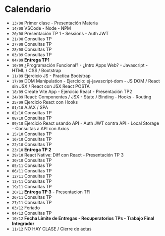 # Calendario
- `13/08` Primer clase - Presentación Materia
- `14/08` VSCode - Node - NPM
- `20/08` Presentación TP 1 - Sessions - Auth JWT
- `21/08` Consultas TP
- `27/08` Consultas TP
- `28/08` Consultas TP
- `03/09` Consultas TP
- `04/09` **Entrega TP1**
- `10/09` ¿Programación Funcional? - ¿Intro Apps Web? - Javascript - HTML / CSS / Bootstrap
- `11/09` Ejercicio JS - Practica Bootstrap
- `17/09` DOM Manipulation - Ejercicio: ej-javascript-dom - JS DOM / React sin JSX / React con JSX React POSTA
- `18/09` Create Vite App - Ejercicio React - Presentación TP2
- `24/09` React: Componentes / JSX - State / Binding - Hooks - Routing
- `25/09` Ejercicio React con Hooks
- `01/10` AJAX / SPA
- `02/10` Consultas TP
- `08/10` Consultas TP
- `09/10` Ejercicio React usando API - Auth JWT contra API - Local Storage - Consultas a API con Axios
- `15/10` Consultas TP
- `16/10` Consultas TP
- `22/10` Consultas TP
- `23/10` **Entrega TP 2**
- `29/10` React Native: Diff con React - Presentación TP 3
- `30/10` Consultas TP
- `05/11` Consultas TP
- `06/11` Consultas TP
- `12/11` Consultas TP
- `13/11` Consultas TP
- `19/11` Consultas TP
- `20/11` **Entrega TP 3** - Presentacion TFI
- `26/11` Consultas TP
- `27/11` Consultas TP
- `03/12` Feriado
- `04/12` Consultas TP
- `10/12` **Fecha Límite de Entregas - Recuperatorios TPs - Trabajo Final Integrador**
- `11/12` NO HAY CLASE / Cierre de actas
